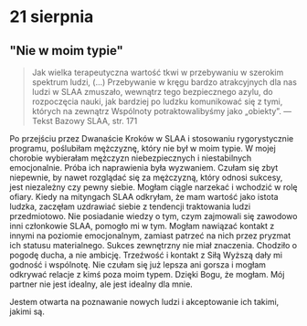 
# 21 sierpnia

## "Nie w moim typie"

> Jak wielka terapeutyczna wartość tkwi w przebywaniu w szerokim spektrum ludzi, (...) Przebywanie w kręgu bardzo atrakcyjnych dla nas ludzi w SLAA zmuszało, wewnątrz tego bezpiecznego azylu, do rozpoczęcia nauki, jak bardziej po ludzku komunikować się z tymi, których na zewnątrz Wspólnoty potraktowalibyśmy jako „obiekty”. — Tekst Bazowy SLAA, str. 171

Po przejściu przez Dwanaście Kroków w SLAA i stosowaniu rygorystycznie programu, poślubiłam mężczyznę, który nie był w moim typie. W mojej chorobie wybierałam mężczyzn niebezpiecznych i niestabilnych emocjonalnie. Próba ich naprawienia była wyzwaniem. Czułam się zbyt niepewnie, by nawet rozglądać się za mężczyzną, który odnosi sukcesy, jest niezależny czy pewny siebie. Mogłam ciągle narzekać i wchodzić w rolę ofiary. Kiedy na mityngach SLAA odkryłam, że mam wartość jako istota ludzka, zaczęłam uzdrawiać siebie z tendencji traktowania ludzi przedmiotowo. Nie posiadanie wiedzy o tym, czym zajmowali się zawodowo inni członkowie SLAA, pomogło mi w tym. Mogłam nawiązać kontakt z innymi na poziomie emocjonalnym, zamiast patrzeć na nich przez pryzmat ich statusu materialnego. Sukces zewnętrzny nie miał znaczenia. Chodziło o pogodę ducha, a nie ambicję. Trzeźwość i kontakt z Siłą Wyższą dały mi godność i wspólnotę. Nie czułam się już lepsza ani gorsza i mogłam odkrywać relacje z kimś poza moim typem. Dzięki Bogu, że mogłam. Mój partner nie jest idealny, ale jest idealny dla mnie.

Jestem otwarta na poznawanie nowych ludzi i akceptowanie ich takimi, jakimi są.
